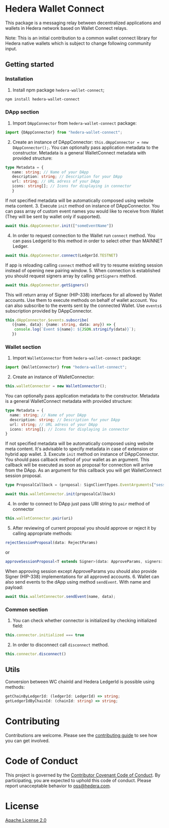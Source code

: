 # **Hedera Wallet Connect** 

This package is a messaging relay between decentralized applications and wallets in Hedera network based on Wallet Connect relays.

Note: This is an initial contribution to a common wallet connect library for Hedera native wallets which is subject to change following community input.

## Getting started

### Installation

1. Install npm package `hedera-wallet-connect`;
```bash
npm install hedera-wallet-connect
```

### DApp section

1. Import `DAppConnector` from `hedera-wallet-connect` package:
```typescript
import {DAppConnector} from "hedera-wallet-connect";
```
2. Create an instance of DAppConnector: `this.dAppConnector = new DAppConnector();`.
You can optionally pass application metadata to the constructor.
Metadata is a general WalletConnect metadata with provided structure:
```typescript
type Metadata = {
   name: string; // Name of your DApp
   description: string; // Description for your DApp
   url: string; // URL adress of your DApp
   icons: string[]; // Icons for displaying in connector
   }
```
If not specified metadata will be automatically composed using website meta content. 
3. Execute `init` method on instance of DAppConnector. You can pass array of custom event names you would like to receive from Wallet (They will be sent by wallet only if supported).
```typescript
await this.dAppConnector.init(["someEventName"])
```
4. In order to request connection to the Wallet run `connect` method. You can pass LedgerId to this method in order to select other than MAINNET Ledger.
```typescript
await this.dAppConnector.connect(LedgerId.TESTNET)
```
If app is reloading calling `connect` method will try to resume existing session instead of opening new pairing window.
5. When connection is established you should request signers array by calling `getSigners` method.
```typescript
await this.dAppConnector.getSigners()
```
This will return array of Signer (HIP-338) interfaces for all allowed by Wallet accounts.
Use them to execute methods on behalf of wallet account. 
You can also subscribe to the events sent by the connected Wallet. Use `events$` subscription provided by DAppConnector.
```typescript
this.dAppConnector.$events.subscribe(
   ({name, data}: {name: string, data: any}) => {
    console.log(`Event ${name}: ${JSON.stringify(data)}`);
   })
```

### Wallet section
1. Import `WalletConnector` from `hedera-wallet-connect` package:
```typescript
import {WalletConnector} from "hedera-wallet-connect";
```
2. Create an instance of WalletConnector: 
```typescript
this.walletConnector = new WalletConnector();
```
   You can optionally pass application metadata to the constructor.
   Metadata is a general WalletConnect metadata with provided structure:
```typescript
type Metadata = {
  name: string; // Name of your DApp
  description: string; // Description for your DApp
  url: string; // URL adress of your DApp
  icons: string[]; // Icons for displaying in connector
}
```
   If not specified metadata will be automatically composed using website meta content.
   It's advisable to specify metadata in case of extension or hybrid app wallet.
3. Execute `init` method on instance of DAppConnector. You should pass callback method of your wallet as an argument. 
This callback will be executed as soon as proposal for connection will arrive from the DApp. As an argument for this callback you will get WalletConnect session proposal.
```typescript
type ProposalCallback = (proposal: SignClientTypes.EventArguments["session_proposal"]) => Promise<void>;
```
```typescript
await this.walletConnector.init(proposalCallback)
```
4. In order to connect to DApp just pass URI string to `pair` method of connector
```typescript
this.walletConnector.pair(uri)
```
5. After reviewing of current proposal you should approve or reject it by calling appropriate methods:
```typescript
rejectSessionProposal(data: RejectParams)
```
or
```typescript
approveSessionProposal<T extends Signer>(data: ApproveParams, signers: T[])
```
   When approving session except ApproveParams you should also provide Signer (HIP-338) implementations for all approved accounts.
6. Wallet can also send events to the dApp using method `sendEvent`. With name and payload:
```typescript
await this.walletConnector.sendEvent(name, data);
```

### Common section
1. You can check whether connector is initialized by checking initialized field:
```typescript
this.connector.initialized === true
```
2. In order to disconnect call `disconnect` method.
```typescript
this.connector.disconnect()
```


## Utils

Conversion between WC chainId and Hedera LedgerId is possible using methods:
```typescript
getChainByLedgerId: (ledgerId: LedgerId) => string;
getLedgerIdByChainId: (chainId: string) => string;
```

# Contributing

Contributions are welcome. Please see the
[contributing guide](https://github.com/hashgraph/.github/blob/main/CONTRIBUTING.md)
to see how you can get involved.

# Code of Conduct

This project is governed by the
[Contributor Covenant Code of Conduct](https://github.com/hashgraph/.github/blob/main/CODE_OF_CONDUCT.md). By
participating, you are expected to uphold this code of conduct. Please report unacceptable behavior
to [oss@hedera.com](mailto:oss@hedera.com).

# License

[Apache License 2.0](LICENSE)
